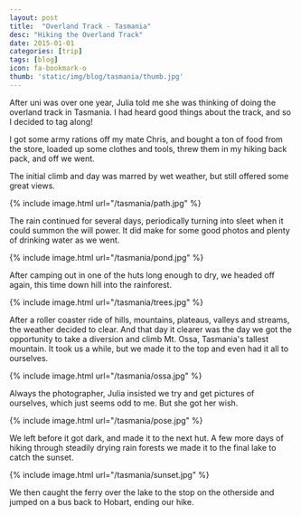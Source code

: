 ```yaml
---
layout: post
title:  "Overland Track - Tasmania"
desc: "Hiking the Overland Track"
date: 2015-01-01
categories: [trip]
tags: [blog]
icon: fa-bookmark-o
thumb: 'static/img/blog/tasmania/thumb.jpg'
---
```


After uni was over one year, Julia told me she was thinking
of doing the overland track in Tasmania. I had heard good things
about the track, and so I decided to tag along!

I got some army rations off my mate Chris, and bought a ton 
of food from the store, loaded up some clothes and tools, threw
them in my hiking back pack, and off we went.

The initial climb and day was marred by wet weather, but still
offered some great views.

{% include image.html url="/tasmania/path.jpg"  %}

The rain continued for several days, periodically turning into 
sleet when it could summon the will power. It did make for some good
photos and plenty of drinking water as we went.

{% include image.html url="/tasmania/pond.jpg"  %}



After camping out in 
one of the huts long enough to dry, we headed off again, this time
down hill into the rainforest.

{% include image.html url="/tasmania/trees.jpg"  %}

After a roller coaster ride of hills, mountains, plateaus, valleys and
streams, the weather decided to clear. And that day it clearer 
was the day we got the opportunity to take a diversion and climb Mt. Ossa,
Tasmania's tallest mountain. It took us a while, but we made it to the
top and even had it all to ourselves.

{% include image.html url="/tasmania/ossa.jpg"  %}

Always the photographer, Julia insisted we try and get pictures 
of ourselves, which just seems odd to me. But she got her wish.

{% include image.html url="/tasmania/pose.jpg"  %}

We left before it got dark, and made it to the next hut. A few more 
days of hiking through steadily drying rain forests we made it to the 
final lake to catch the sunset.

{% include image.html url="/tasmania/sunset.jpg"  %}

We then caught the ferry over the lake to the stop on the otherside
and jumped on a bus back to Hobart, ending our hike.
